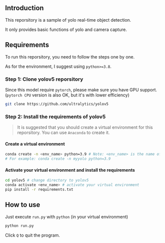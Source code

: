 ## Introduction
This reporsitory is a sample of yolo real-time object detection.

It only provides basic functions of yolo and camera capture.

## Requirements

To run this reporsitory, you need to follow the steps one by one.

As for the environment, I suggest using `python>=3.8`.

### Step 1: Clone yolov5 reporsitory

Since this model require `pytorch`, please make sure you have GPU support.(`pytorch CPU` version is also OK, but it's with lower efficiency)

```bash
git clone https://github.com/ultralytics/yolov5
```

### Step 2: Install the requirements of yolov5

> It is suggested that you should create a virtual environment for this reporsitory. You can use `Anaconda` to create it.

#### Create a virtual environment

```bash
conda create -n <env_name> python=3.9 # Note: <env_name> is the name of your virtual environment
# For example: conda create -n myyolo python=3.9
```

#### Activate your virtual environment and install the requirements

```bash
cd yolov5 # change directory to yolov5
conda activate <env_name> # activate your virtual environment
pip install -r requirements.txt
```

## How to use

Just execute `run.py` with `python` (in your virtual environment)

```bash
python run.py
```

Click `Q` to quit the program.